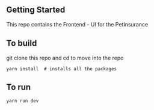## Getting Started

This repo contains the Frontend - UI for the PetInsurance

## To build

git clone this repo and cd to move into the repo

```
yarn install  # installs all the packages
```

## To run

```
yarn run dev
```
